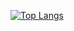 [![Top Langs](https://github-readme-stats.vercel.app/api/top-langs/?username=RangersonTI)](https://github.com/RangersonTI/github-readme-stats)
